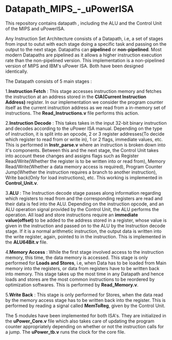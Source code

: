 # Datapath_MIPS_-_uPowerISA
This repository contains datapath , including the ALU and the Control Unit of the MIPS and uPowerISA.

Any Instruction Set Architecture consists of a Datapath, i.e, a set of stages from input to outut with each stage doing a specific task and passing on the output to the next stage. Datapaths can **pipelined** or **non-pipelined**. Most modern Datapaths are pipelined as it allows a higher instruction execution rate than the non-pipelined version. This implementation is a non-pipelined version of MIPS and IBM's uPower ISA. Both have been designed identically.

The Datapath consists of 5 main stages : 

1.**Instruction Fetch** : This stage accesses instruction memory and fetches the instruction at an address stored in the **CIA(Current Instruction Address)** register. In our implementation we consider the program counter itself as the current instruction address as we read from a in-memory set of instructions. The **Read_Instructions.v** file performs this action.

2.**Instruction Decode** : This takes takes in the input 32-bit binary instruction and decodes according to the uPower ISA manual. Depending on the type of instruction, it is split into an opcode, 2 or 3 register addresses(To decide which register to read from or write in), 1 or 2 flags, immediate values, etc.
This is performed in **Instr_parse.v** where an instruction is broken down into it's components. Between this and the next stage, the Control Unit takes into account these changes and assigns flags such as Register Read/Write(Whether the register is to be written into or read from), Memory Read/Write(Whether a data memory access is required), Program Counter Jump(Whether the instruction requires a branch to another instruction), Write back(Only for load instructions), etc. This working is implemented in **Control_Unit.v**.

3.**ALU** : The Instruction decode stage passes along information regarding which registers to read from and the corresponding registers are read and their data is fed into the ALU. Depending on the instruction opcode, and an ALU operation signal provided by the Control Unit, the ALU performs the operation. All load and store instructions require an **immediate value(offset)** to be added to the address stored in a register, whose value is given in the instruction and passed on to the ALU by the Instruction decode stage. If it is a normal arithmetic instruction, the output data is written into the write register, again, pointed to in the instruction. This is implemented in the **ALU64Bit.v** file.

4.**Memory Access** : While the first stage involved access to the instruction memory, this time, the data memory is accessed. This stage is only performed for **Loads and Stores**, i.e, when Data has to be loaded from Main memory into the registers, or data from registers have to be written back into memory. This stage takes up the most time in any Datapath and hence loads and stores are the most common instructions to be reordered by optimization softwares. This is performed by **Read_Memory.v**.

5.**Write Back** : This stage is only performed for Stores, when the data read by the memory access stage has to be written back into the register. This is performed by reading a signal called **MemToReg**, given by the Control Unit.

The 5 modules have been implemented for both ISA's. They are initialized in the **uPower_Core.v** file which also takes care of updating the program counter appropriately depending on whether or not the instruction calls for a jump. The **uPower_tb.v** runs the clock for the core file.
